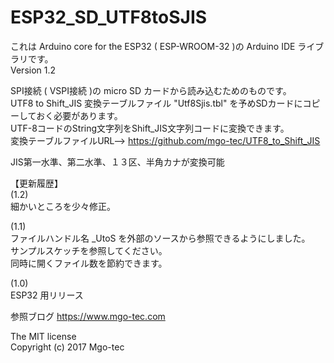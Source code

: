 # ESP32_SD_UTF8toSJIS

これは Arduino core for the ESP32 ( ESP-WROOM-32 )の Arduino IDE ライブラリです。  
Version 1.2 
  
SPI接続 ( VSPI接続 )の micro SD カードから読み込むためのものです。  
UTF8 to Shift_JIS 変換テーブルファイル "Utf8Sjis.tbl" を予めSDカードにコピーしておく必要があります。  
UTF-8コードのString文字列をShift_JIS文字列コードに変換できます。  
変換テーブルファイルURL--> https://github.com/mgo-tec/UTF8_to_Shift_JIS  
  
JIS第一水準、第二水準、１３区、半角カナが変換可能  
  
【更新履歴】  
(1.2)  
細かいところを少々修正。  
  
(1.1)  
ファイルハンドル名 _UtoS を外部のソースから参照できるようにしました。  
サンプルスケッチを参照してください。  
同時に開くファイル数を節約できます。  
  
(1.0)  
ESP32 用リリース  
  
参照ブログ https://www.mgo-tec.com  
  
The MIT license  
Copyright (c) 2017 Mgo-tec  